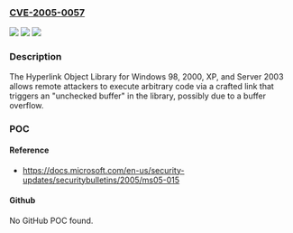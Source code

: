 ### [CVE-2005-0057](https://cve.mitre.org/cgi-bin/cvename.cgi?name=CVE-2005-0057)
![](https://img.shields.io/static/v1?label=Product&message=n%2Fa&color=blue)
![](https://img.shields.io/static/v1?label=Version&message=n%2Fa&color=blue)
![](https://img.shields.io/static/v1?label=Vulnerability&message=n%2Fa&color=brighgreen)

### Description

The Hyperlink Object Library for Windows 98, 2000, XP, and Server 2003 allows remote attackers to execute arbitrary code via a crafted link that triggers an "unchecked buffer" in the library, possibly due to a buffer overflow.

### POC

#### Reference
- https://docs.microsoft.com/en-us/security-updates/securitybulletins/2005/ms05-015

#### Github
No GitHub POC found.

